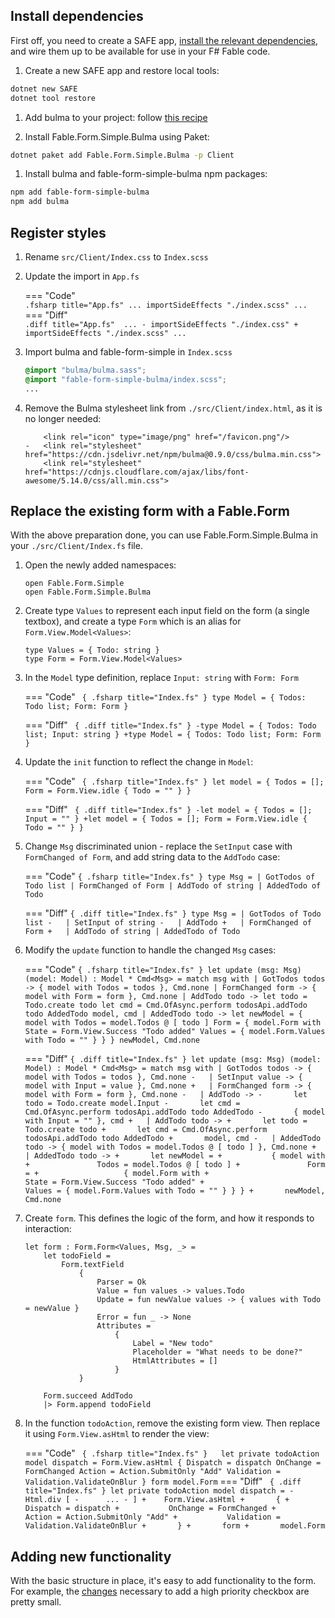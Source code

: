 ## Install dependencies

First off, you need to create a SAFE app, [install the relevant dependencies](https://mangelmaxime.github.io/Fable.Form/Fable.Form.Simple.Bulma/installation.html), and wire them up to be available for use in your F# Fable code.

1. Create a new SAFE app and restore local tools:
```sh
dotnet new SAFE
dotnet tool restore
```
1. Add bulma to your project:
follow [this recipe](../ui/add-bulma.md)

1. Install Fable.Form.Simple.Bulma using Paket:
```sh
dotnet paket add Fable.Form.Simple.Bulma -p Client
```

1. Install bulma and fable-form-simple-bulma npm packages:
```sh
npm add fable-form-simple-bulma
npm add bulma
```

## Register styles

1. Rename `src/Client/Index.css` to `Index.scss`

2. Update the import in `App.fs`

    === "Code"    
        ```.fsharp title="App.fs"
        ...
        importSideEffects "./index.scss"
        ...
        ```
    === "Diff"    
        ```.diff title="App.fs" 
        ...
        - importSideEffects "./index.css"
        + importSideEffects "./index.scss"
        ...
        ```

3. Import bulma and fable-form-simple in `Index.scss`

    ``` .scss title="Index.scss"
    @import "bulma/bulma.sass";
    @import "fable-form-simple-bulma/index.scss";
    ...
    ```

2. Remove the Bulma stylesheet link from `./src/Client/index.html`, as it is no longer needed:

    ``` { .diff title="index.html" }
        <link rel="icon" type="image/png" href="/favicon.png"/>
    -   <link rel="stylesheet" href="https://cdn.jsdelivr.net/npm/bulma@0.9.0/css/bulma.min.css">
        <link rel="stylesheet" href="https://cdnjs.cloudflare.com/ajax/libs/font-awesome/5.14.0/css/all.min.css">
    ```

## Replace the existing form with a Fable.Form

With the above preparation done, you can use Fable.Form.Simple.Bulma in your `./src/Client/Index.fs` file.

1. Open the newly added namespaces:

    ``` { .fsharp title="Index.fs" }
    open Fable.Form.Simple
    open Fable.Form.Simple.Bulma
    ```


1. Create type `Values` to represent each input field on the form (a single textbox), and create a type `Form` which is an alias for `Form.View.Model<Values>`:


    ``` { .fsharp title="Index.fs" }
    type Values = { Todo: string }
    type Form = Form.View.Model<Values>
    ```

1. In the `Model` type definition, replace `Input: string` with `Form: Form`  

    === "Code"
        ```  { .fsharp title="Index.fs" }
        type Model = { Todos: Todo list; Form: Form }
        ```

    === "Diff"
        ```  { .diff title="Index.fs" }
        -type Model = { Todos: Todo list; Input: string }
        +type Model = { Todos: Todo list; Form: Form }
        ```

1. Update the `init` function to reflect the change in `Model`:

    === "Code"
        ```  { .fsharp title="Index.fs" }
        let model = { Todos = []; Form = Form.View.idle { Todo = "" } }
        ```

    === "Diff"
        ```  { .diff title="Index.fs" }
        -let model = { Todos = []; Input = "" }
        +let model = { Todos = []; Form = Form.View.idle { Todo = "" } }
        ```

1. Change `Msg` discriminated union - replace the `SetInput` case with `FormChanged of Form`, and add string data to the `AddTodo` case:

    === "Code"
        ``` { .fsharp title="Index.fs" }
        type Msg =
            | GotTodos of Todo list
            | FormChanged of Form
            | AddTodo of string
            | AddedTodo of Todo
        ```

    === "Diff"
        ``` { .diff title="Index.fs" }
        type Msg =
            | GotTodos of Todo list
        -   | SetInput of string
        -   | AddTodo
        +   | FormChanged of Form
        +   | AddTodo of string
            | AddedTodo of Todo
        ```

1. Modify the `update` function to handle the changed `Msg` cases:

    === "Code"
        ``` { .fsharp title="Index.fs" }
        let update (msg: Msg) (model: Model) : Model * Cmd<Msg> =
            match msg with
            | GotTodos todos -> { model with Todos = todos }, Cmd.none
            | FormChanged form -> { model with Form = form }, Cmd.none
            | AddTodo todo ->
                let todo = Todo.create todo
                let cmd = Cmd.OfAsync.perform todosApi.addTodo todo AddedTodo
                model, cmd
            | AddedTodo todo ->
                let newModel =
                    { model with
                        Todos = model.Todos @ [ todo ]
                        Form =
                            { model.Form with
                                State = Form.View.Success "Todo added"
                                Values = { model.Form.Values with Todo = "" } } }
                newModel, Cmd.none
        ```

    === "Diff"
        ``` { .diff title="Index.fs" }
        let update (msg: Msg) (model: Model) : Model * Cmd<Msg> =
            match msg with
            | GotTodos todos -> { model with Todos = todos }, Cmd.none
        -   | SetInput value -> { model with Input = value }, Cmd.none
        +   | FormChanged form -> { model with Form = form }, Cmd.none
        -   | AddTodo ->
        -       let todo = Todo.create model.Input
        -       let cmd = Cmd.OfAsync.perform todosApi.addTodo todo AddedTodo
        -       { model with Input = "" }, cmd
        +   | AddTodo todo ->
        +       let todo = Todo.create todo
        +       let cmd = Cmd.OfAsync.perform todosApi.addTodo todo AddedTodo
        +       model, cmd
        -   | AddedTodo todo -> { model with Todos = model.Todos @ [ todo ] }, Cmd.none
        +   | AddedTodo todo ->
        +       let newModel =
        +           { model with
        +               Todos = model.Todos @ [ todo ]
        +               Form =
        +                   { model.Form with
        +                       State = Form.View.Success "Todo added"
        +                       Values = { model.Form.Values with Todo = "" } } }
        +       newModel, Cmd.none
        ```


1. Create `form`. This defines the logic of the form, and how it responds to interaction:

    ``` { .fsharp title="Index.fs" }
    let form : Form.Form<Values, Msg, _> =
        let todoField =
            Form.textField
                {
                    Parser = Ok
                    Value = fun values -> values.Todo
                    Update = fun newValue values -> { values with Todo = newValue }
                    Error = fun _ -> None
                    Attributes =
                        {
                            Label = "New todo"
                            Placeholder = "What needs to be done?"
                            HtmlAttributes = []
                        }
                }

        Form.succeed AddTodo
        |> Form.append todoField
    ```

1. In the function `todoAction`, remove the existing form view. Then replace it using `Form.View.asHtml` to render the view:

    === "Code"
         ```  { .fsharp title="Index.fs" }  
         let private todoAction model dispatch =
             Form.View.asHtml
                 {
                     Dispatch = dispatch
                     OnChange = FormChanged
                     Action = Action.SubmitOnly "Add"
                     Validation = Validation.ValidateOnBlur
                 }
                 form
                 model.Form
         ```
    === "Diff"
           ```  { .diff title="Index.fs" }
             let private todoAction model dispatch =
           -      Html.div [
           -      ...
           - ]
           +    Form.View.asHtml
           +       {
           +           Dispatch = dispatch
           +           OnChange = FormChanged
           +           Action = Action.SubmitOnly "Add"
           +           Validation = Validation.ValidateOnBlur
           +       }
           +       form
           +       model.Form
           ```


## Adding new functionality

With the basic structure in place, it's easy to add functionality to the form. For example, the [changes](https://github.com/CompositionalIT/safe-fable-form/commit/6342ee8f4abcfeed6dd5066718e6845e6e2174d0) necessary to add a high priority checkbox are pretty small.